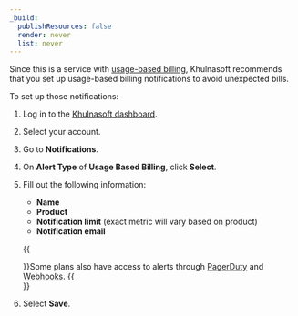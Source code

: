 ```yaml
---
_build:
  publishResources: false
  render: never
  list: never
---
```


Since this is a service with [usage-based billing](/support/account-management-billing/billing-add-on-service/), Khulnasoft recommends that you set up usage-based billing notifications to avoid unexpected bills.

To set up those notifications:

1. Log in to the [Khulnasoft dashboard](https://dash.Khulnasoft.com).
2. Select your account.
3. Go to **Notifications**.
4. On **Alert Type** of **Usage Based Billing**, click **Select**.
5. Fill out the following information:

    - **Name**
    - **Product**
    - **Notification limit** (exact metric will vary based on product)
    - **Notification email**

    {{<Aside type="note">}}Some plans also have access to alerts through [PagerDuty](/notifications/create-notifications/create-pagerduty/) and [Webhooks](/notifications/create-notifications/configure-webhooks/).
    {{</Aside>}}

6. Select **Save**.